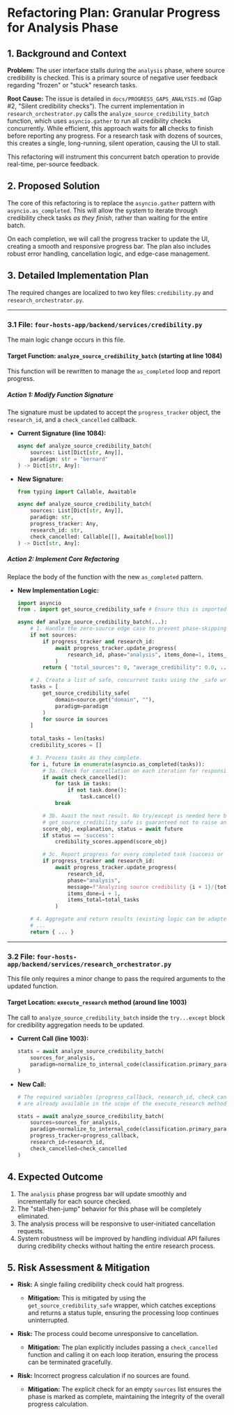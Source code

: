 # Refactoring Plan: Granular Progress for Analysis Phase

## 1. Background and Context

**Problem:** The user interface stalls during the `analysis` phase, where source credibility is checked. This is a primary source of negative user feedback regarding "frozen" or "stuck" research tasks.

**Root Cause:** The issue is detailed in `docs/PROGRESS_GAPS_ANALYSIS.md` (Gap #2, "Silent credibility checks"). The current implementation in `research_orchestrator.py` calls the `analyze_source_credibility_batch` function, which uses `asyncio.gather` to run all credibility checks concurrently. While efficient, this approach waits for **all** checks to finish before reporting any progress. For a research task with dozens of sources, this creates a single, long-running, silent operation, causing the UI to stall.

This refactoring will instrument this concurrent batch operation to provide real-time, per-source feedback.

## 2. Proposed Solution

The core of this refactoring is to replace the `asyncio.gather` pattern with `asyncio.as_completed`. This will allow the system to iterate through credibility check tasks *as they finish*, rather than waiting for the entire batch.

On each completion, we will call the progress tracker to update the UI, creating a smooth and responsive progress bar. The plan also includes robust error handling, cancellation logic, and edge-case management.

## 3. Detailed Implementation Plan

The required changes are localized to two key files: `credibility.py` and `research_orchestrator.py`.

---

### 3.1 File: `four-hosts-app/backend/services/credibility.py`

The main logic change occurs in this file.

#### **Target Function: `analyze_source_credibility_batch` (starting at line 1084)**

This function will be rewritten to manage the `as_completed` loop and report progress.

##### **Action 1: Modify Function Signature**

The signature must be updated to accept the `progress_tracker` object, the `research_id`, and a `check_cancelled` callback.

*   **Current Signature (line 1084):**
    ```python
    async def analyze_source_credibility_batch(
        sources: List[Dict[str, Any]], 
        paradigm: str = "bernard"
    ) -> Dict[str, Any]:
    ```

*   **New Signature:**
    ```python
    from typing import Callable, Awaitable 

    async def analyze_source_credibility_batch(
        sources: List[Dict[str, Any]],
        paradigm: str,
        progress_tracker: Any,
        research_id: str,
        check_cancelled: Callable[[], Awaitable[bool]]
    ) -> Dict[str, Any]:
    ```

##### **Action 2: Implement Core Refactoring**

Replace the body of the function with the new `as_completed` pattern.

*   **New Implementation Logic:**
    ```python
    import asyncio
    from . import get_source_credibility_safe # Ensure this is imported

    async def analyze_source_credibility_batch(...):
        # 1. Handle the zero-source edge case to prevent phase-skipping.
        if not sources:
            if progress_tracker and research_id:
                await progress_tracker.update_progress(
                    research_id, phase="analysis", items_done=1, items_total=1
                )
            return { "total_sources": 0, "average_credibility": 0.0, ... }

        # 2. Create a list of safe, concurrent tasks using the _safe wrapper.
        tasks = [
            get_source_credibility_safe(
                domain=source.get("domain", ""),
                paradigm=paradigm
            )
            for source in sources
        ]
        
        total_tasks = len(tasks)
        credibility_scores = []

        # 3. Process tasks as they complete.
        for i, future in enumerate(asyncio.as_completed(tasks)):
            # 3a. Check for cancellation on each iteration for responsiveness.
            if await check_cancelled():
                for task in tasks:
                    if not task.done():
                        task.cancel()
                break 

            # 3b. Await the next result. No try/except is needed here because
            # get_source_credibility_safe is guaranteed not to raise an exception.
            score_obj, explanation, status = await future
            if status == 'success':
                credibility_scores.append(score_obj)

            # 3c. Report progress for every completed task (success or fail).
            if progress_tracker and research_id:
                await progress_tracker.update_progress(
                    research_id,
                    phase="analysis",
                    message=f"Analyzing source credibility {i + 1}/{total_tasks}",
                    items_done=i + 1,
                    items_total=total_tasks
                )

        # 4. Aggregate and return results (existing logic can be adapted).
        # ...
        return { ... }
    ```

---

### 3.2 File: `four-hosts-app/backend/services/research_orchestrator.py`

This file only requires a minor change to pass the required arguments to the updated function.

#### **Target Location: `execute_research` method (around line 1003)**

The call to `analyze_source_credibility_batch` inside the `try...except` block for credibility aggregation needs to be updated.

*   **Current Call (line 1003):**
    ```python
    stats = await analyze_source_credibility_batch(
        sources_for_analysis,
        paradigm=normalize_to_internal_code(classification.primary_paradigm),
    )
    ```

*   **New Call:**
    ```python
    # The required variables (progress_callback, research_id, check_cancelled)
    # are already available in the scope of the execute_research method.

    stats = await analyze_source_credibility_batch(
        sources=sources_for_analysis,
        paradigm=normalize_to_internal_code(classification.primary_paradigm),
        progress_tracker=progress_callback,
        research_id=research_id,
        check_cancelled=check_cancelled
    )
    ```

## 4. Expected Outcome

1.  The `analysis` phase progress bar will update smoothly and incrementally for each source checked.
2.  The "stall-then-jump" behavior for this phase will be completely eliminated.
3.  The analysis process will be responsive to user-initiated cancellation requests.
4.  System robustness will be improved by handling individual API failures during credibility checks without halting the entire research process.

## 5. Risk Assessment & Mitigation

-   **Risk:** A single failing credibility check could halt progress.
    -   **Mitigation:** This is mitigated by using the `get_source_credibility_safe` wrapper, which catches exceptions and returns a status tuple, ensuring the processing loop continues uninterrupted.

-   **Risk:** The process could become unresponsive to cancellation.
    -   **Mitigation:** The plan explicitly includes passing a `check_cancelled` function and calling it on each loop iteration, ensuring the process can be terminated gracefully.

-   **Risk:** Incorrect progress calculation if no sources are found.
    -   **Mitigation:** The explicit check for an empty `sources` list ensures the phase is marked as complete, maintaining the integrity of the overall progress calculation.